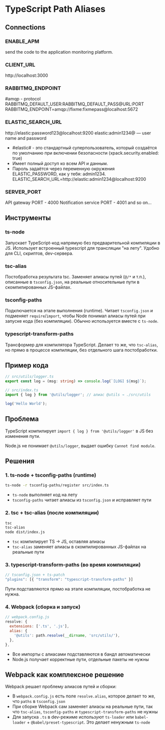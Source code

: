 # TypeScript Path Aliases

## Connections

### ENABLE_APM
send the code to the application monitoring platform.

### CLIENT_URL
http://localhost:3000

### RABBITMQ_ENDPOINT
#amqp - protocol RABBITMQ_DEFAULT_USER:RABBITMQ_DEFAULT_PASS@URL:PORT
RABBITMQ_ENDPOINT=amqp://fixme:fixmepass@localhost:5672

### ELASTIC_SEARCH_URL
http://elastic:password123@localhost:9200
elastic:admin1234@ — user name and password
- #elastic# - это стандартный суперпользователь, который создаётся по умолчанию при включении безопасности (xpack.security.enabled: true)
- Имеет полный доступ ко всем API и данным.
- Пароль задаётся через переменную окружения ELASTIC_PASSWORD, как у тебя: admin1234.
ELASTIC_SEARCH_URL=http://elastic:admin1234@localhost:9200

### SERVER_PORT
API gateway PORT - 4000
Notification service PORT - 4001
and so on...

## Инструменты

### ts-node
Запускает TypeScript-код напрямую без предварительной компиляции в JS. Использует встроенный typescript для трансляции "на лету". Удобно для CLI, скриптов, dev-сервера.

### tsc-alias
Постобработка результата tsc. Заменяет алиасы путей (`@/*` и т.п.), описанные в `tsconfig.json`, на реальные относительные пути в скомпилированных JS-файлах.

### tsconfig-paths
Подключается на этапе выполнения (runtime). Читает `tsconfig.json` и подменяет `require`/`import`, чтобы Node понимал алиасы путей при запуске кода (без компиляции). Обычно используется вместе с `ts-node`.

### typescript-transform-paths
Трансформер для компилятора TypeScript. Делает то же, что `tsc-alias`, но прямо в процессе компиляции, без отдельного шага постобработки.

## Пример кода

```typescript
// src/utils/logger.ts
export const log = (msg: string) => console.log(`[LOG] ${msg}`);

// src/index.ts
import { log } from '@utils/logger'; // алиас @utils → ./src/utils

log('Hello World');
```

## Проблема

TypeScript компилирует `import { log } from '@utils/logger'` в JS без изменения пути.

Node.js не понимает `@utils/logger`, выдает ошибку `Cannot find module`.

## Решения

### 1. ts-node + tsconfig-paths (runtime)

```bash
ts-node -r tsconfig-paths/register src/index.ts
```

- `ts-node` выполняет код на лету
- `tsconfig-paths` читает алиасы из `tsconfig.json` и исправляет пути

### 2. tsc + tsc-alias (после компиляции)

```bash
tsc
tsc-alias
node dist/index.js
```

- `tsc` компилирует TS → JS, оставляя алиасы
- `tsc-alias` заменяет алиасы в скомпилированных JS-файлах на реальные пути

### 3. typescript-transform-paths (во время компиляции)

```typescript
// tsconfig.json + ts-patch
"plugins": [{ "transform": "typescript-transform-paths" }]
```

Пути подставляются прямо на этапе компиляции, постобработка не нужна.

### 4. Webpack (сборка и запуск)

```javascript
// webpack.config.js
resolve: {
  extensions: ['.ts', '.js'],
  alias: {
    '@utils': path.resolve(__dirname, 'src/utils/'),
  },
},
```

- Все импорты с алиасами подставляются в бандл автоматически
- Node.js получает корректные пути, отдельные пакеты не нужны

## Webpack как комплексное решение

Webpack решает проблему алиасов путей и сборки:

- В `webpack.config.js` есть поле `resolve.alias`, которое делает то же, что `paths` в `tsconfig.json`
- При сборке Webpack сам заменяет алиасы на реальные пути, так что `tsc-alias`, `tsconfig-paths` и `typescript-transform-paths` не нужны
- Для запуска `.ts` в dev-режиме используют `ts-loader` или `babel-loader` + `@babel/preset-typescript`. Это делает ненужным `ts-node`